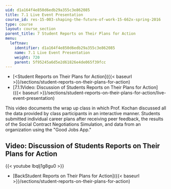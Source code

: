 ```yaml
---
uid: d1a164f4e850d6edb29a355c3e862085
title: 7.1 Live Event Presentation
course_id: res-15-003-shaping-the-future-of-work-15-662x-spring-2016
type: course
layout: course_section
parent_title: 7 Student Reports on Their Plans for Action
menu:
  leftnav:
    identifier: d1a164f4e850d6edb29a355c3e862085
    name: 7.1 Live Event Presentation
    weight: 720
    parent: 5f95245a6d5e2d61826e4de065f39fcc
---
```


*   [<Student Reports on Their Plans for Action]({{< baseurl >}}/sections/student-reports-on-their-plans-for-action)
*   [7.1.1Video: Discussion of Students Reports on Their Plans for Action]({{< baseurl >}}/sections/student-reports-on-their-plans-for-action/live-event-presentation)

This video documents the wrap up class in which Prof. Kochan discussed all the data provided by class participants in an interactive manner. Students submitted individual career plans after receiving peer feedback, the results of the Social Contract Negotiations Simulation, and data from an organization using the "Good Jobs App."

Video: Discussion of Students Reports on Their Plans for Action
---------------------------------------------------------------

{{< youtube lbqlj1g8gu0 >}}

*   [BackStudent Reports on Their Plans for Action]({{< baseurl >}}/sections/student-reports-on-their-plans-for-action)
